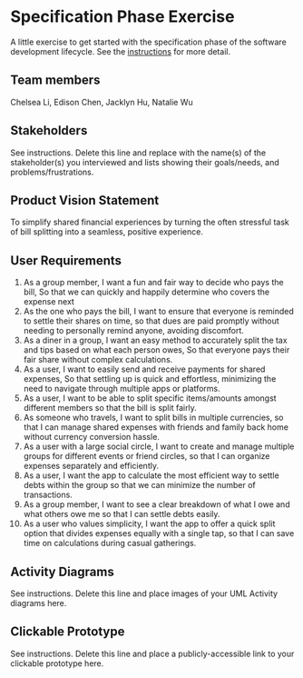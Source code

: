 # Specification Phase Exercise

A little exercise to get started with the specification phase of the software development lifecycle. See the [instructions](instructions.md) for more detail.

## Team members

Chelsea Li,
Edison Chen,
Jacklyn Hu,
Natalie Wu

## Stakeholders

See instructions. Delete this line and replace with the name(s) of the stakeholder(s) you interviewed and lists showing their goals/needs, and problems/frustrations.

## Product Vision Statement

To simplify shared financial experiences by turning the often stressful task of bill splitting into a seamless, positive experience.

## User Requirements

1. As a group member, I want a fun and fair way to decide who pays the bill, So that we can quickly and happily determine who covers the expense next
2. As the one who pays the bill, I want to ensure that everyone is reminded to settle their shares on time, so that dues are paid promptly without needing to personally remind anyone, avoiding discomfort.
3. As a diner in a group, I want an easy method to accurately split the tax and tips based on what each person owes, So that everyone pays their fair share without complex calculations.
4. As a user, I want to easily send and receive payments for shared expenses, So that settling up is quick and effortless, minimizing the need to navigate through multiple apps or platforms.
5. As a user, I want to be able to split specific items/amounts amongst different members so that the bill is split fairly.
6. As someone who travels, I want to split bills in multiple currencies, so that I can manage shared expenses with friends and family back home without currency conversion hassle.
7. As a user with a large social circle, I want to create and manage multiple groups for different events or friend circles, so that I can organize expenses separately and efficiently.
8. As a user, I want the app to calculate the most efficient way to settle debts within the group so that we can minimize the number of transactions.
9. As a group member, I want to see a clear breakdown of what I owe and what others owe me so that I can settle debts easily.
10. As a user who values simplicity, I want the app to offer a quick split option that divides expenses equally with a single tap, so that I can save time on calculations during casual gatherings.

## Activity Diagrams

See instructions. Delete this line and place images of your UML Activity diagrams here.

## Clickable Prototype

See instructions. Delete this line and place a publicly-accessible link to your clickable prototype here.
